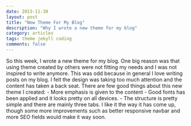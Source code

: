 ```yaml
---
date: 2013-11-30
layout: post
title: "New Theme For My Blog"
description: "Why I wrote a new theme for my blog"
category: articles
tags: theme jekyll coding
comments: false
--- 
```


So this week, I wrote a new theme for my blog. One big reason was that
using theme created by others were not fitting my needs and I was not
inspired to write anymore. This was odd because in general I love
writing posts on my blog. I felt the design was taking too much attention and the content has
taken a back seat. There are few good things about this new theme I created: - More emphasis is given to the content - Good fonts has been applied and it looks pretty on all devices. - The structure is pretty simple and there are mainly three tabs. I like it the way it has come up, though some more improvements such as
better responsive navbar and more SEO fields would make it way soon.
